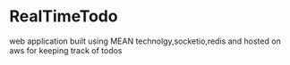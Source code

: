 # RealTimeTodo
web application built using MEAN technolgy,socketio,redis and hosted on aws for keeping track of todos
